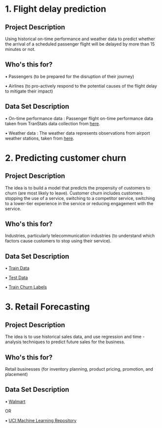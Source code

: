 # 1. Flight delay prediction
## Project Description 
Using historical on-time performance and weather data to predict whether the arrival of a scheduled passenger flight will be delayed by more than 15 minutes or not.
## Who's this for?
•	Passengers (to be prepared for the disruption of their journey)

•	Airlines (to pro-actively respond to the potential causes of the flight delay to mitigate their impact)
## Data Set Description
• On-time performance data : Passenger flight on-time performance data taken from TranStats data collection from [here](https://www.transtats.bts.gov/DL_SelectFields.asp?Table_ID=236&DB_Short_Name=On-Time).

• Weather data : The weather data represents observations from airport weather stations, taken from [here](https://www.ncdc.noaa.gov/orders/qclcd/).
# 2. Predicting customer churn
## Project Description 
The idea is to build a model that predicts the propensity of customers to churn (are most likely to leave). Customer churn includes customers stopping the use of a service, switching to a competitor service, switching to a lower-tier experience in the service or reducing engagement with the service.
## Who's this for?
Industries, particularly telecommunication industries (to understand which factors cause customers to stop using their service).
## Data Set Description
• [Train Data](http://www.kdd.org/cupfiles/KDDCupData/2009/orange_small_train.data.zip)

• [Test Data](http://www.kdd.org/cupfiles/KDDCupData/2009/orange_small_test.data.zip)

• [Train Churn Labels](http://www.kdd.org/cupfiles/KDDCupData/2009/files/orange_small_train_churn.labels)
# 3. Retail Forecasting
## Project Description
The idea is to use historical sales data, and use regression and time - analysis techniques to predict future sales for the business.
## Who's this for?
Retail businesses (for inventory planning, product pricing, promotion, and placement)
## Data Set Description
• [Walmart](https://www.kaggle.com/c/walmart-recruiting-store-sales-forecasting/data)

OR

• [UCI Machine Learning Repository](http://archive.ics.uci.edu/ml/datasets/online+retail)

